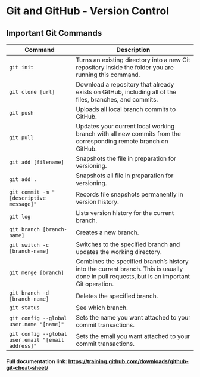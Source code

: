 # Git and GitHub - Version Control

## Important Git Commands
| Command                                   | Description
--------------------------------------------|--------------------------------------------------------------------------------------------
|`git init` | Turns an existing directory into a new Git repository inside the folder you are running this command.
|`git clone [url]` | Download a repository that already exists on GitHub, including all of the files, branches, and commits.
|`git push` | Uploads all local branch commits to GitHub.
|`git pull` | Updates your current local working branch with all new commits from the corresponding remote branch on GitHub.
|`git add [filename]` | Snapshots the file in preparation for versioning.
|`git add .` | Snapshots all file in preparation for versioning.
|`git commit -m "[descriptive message]"` | Records file snapshots permanently in version history.
|`git log` | Lists version history for the current branch.
|`git branch [branch-name]` | Creates a new branch.
|`git switch -c [branch-name]` | Switches to the specified branch and updates the working directory.
|`git merge [branch]` | Combines the specified branch’s history into the current branch. This is usually done in pull requests, but is an important Git operation.
|`git branch -d [branch-name]` | Deletes the specified branch.
|`git status` | See which branch.
|`git config --global user.name "[name]"` | Sets the name you want attached to your commit transactions.
|`git config --global user.email "[email address]"` | Sets the email you want attached to your commit transactions.

#### Full documentation link: https://training.github.com/downloads/github-git-cheat-sheet/
